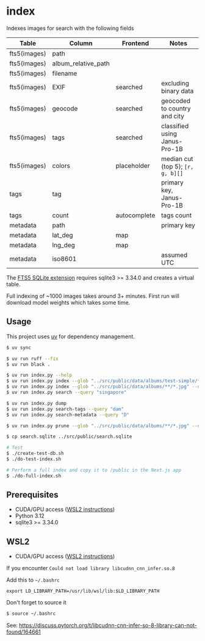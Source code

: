 # index

Indexes images for search with the following fields

| Table        | Column              | Frontend     | Notes                             |
| ------------ | ------------------- | ------------ | --------------------------------- |
| fts5(images) | path                |              |                                   |
| fts5(images) | album_relative_path |              |                                   |
| fts5(images) | filename            |              |                                   |
| fts5(images) | EXIF                | searched     | excluding binary data             |
| fts5(images) | geocode             | searched     | geocoded to country and city      |
| fts5(images) | tags                | searched     | classified using Janus-Pro-1B     |
| fts5(images) | colors              | placeholder  | median cut (top 5); `[r, g, b][]` |
| tags         | tag                 |              | primary key, Janus-Pro-1B         |
| tags         | count               | autocomplete | tags count                        |
| metadata     | path                |              | primary key                       |
| metadata     | lat_deg             | map          |                                   |
| metadata     | lng_deg             | map          |                                   |
| metadata     | iso8601             |              | assumed UTC                       |

The [FTS5 SQLite extension](https://www.sqlite.org/fts5.html) requires sqlite3 >= 3.34.0 and creates a virtual table.

Full indexing of ~1000 images takes around 3+ minutes. First run will download model weights which takes some time.

## Usage

This project uses [uv](https://docs.astral.sh/uv/) for dependency management.

```sh
$ uv sync

$ uv run ruff --fix
$ uv run black .

$ uv run index.py --help
$ uv run index.py index --glob "../src/public/data/albums/test-simple/*.jpg"
$ uv run index.py index --glob "../src/public/data/albums/**/*.jpg" --dbpath "search.sqlite" --dry-run
$ uv run index.py search --query "singapore"

$ uv run index.py dump
$ uv run index.py search-tags --query "dam"
$ uv run index.py search-metadata --query "D"

$ uv run index.py prune --glob "../src/public/data/albums/**/*.jpg" --dbpath "search.sqlite" --dry-run

$ cp search.sqlite ../src/public/search.sqlite

# Test
$ ./create-test-db.sh
$ ./do-test-index.sh

# Perform a full index and copy it to /public in the Next.js app
$ ./do-full-index.sh
```

## Prerequisites

- CUDA/GPU access ([WSL2 instructions](https://developer.nvidia.com/cuda-downloads?target_os=Linux&target_arch=x86_64&Distribution=WSL-Ubuntu&target_version=2.0&target_type=deb_local))
- Python 3.12
- sqlite3 >= 3.34.0

## WSL2

- CUDA/GPU access ([WSL2 instructions](https://developer.nvidia.com/cuda-downloads?target_os=Linux&target_arch=x86_64&Distribution=WSL-Ubuntu&target_version=2.0&target_type=deb_local))

If you encounter `Could not load library libcudnn_cnn_infer.so.8`

Add this to `~/.bashrc`

```
export LD_LIBRARY_PATH=/usr/lib/wsl/lib:$LD_LIBRARY_PATH
```

Don't forget to source it

```sh
$ source ~/.bashrc
```

See: https://discuss.pytorch.org/t/libcudnn-cnn-infer-so-8-library-can-not-found/164661
